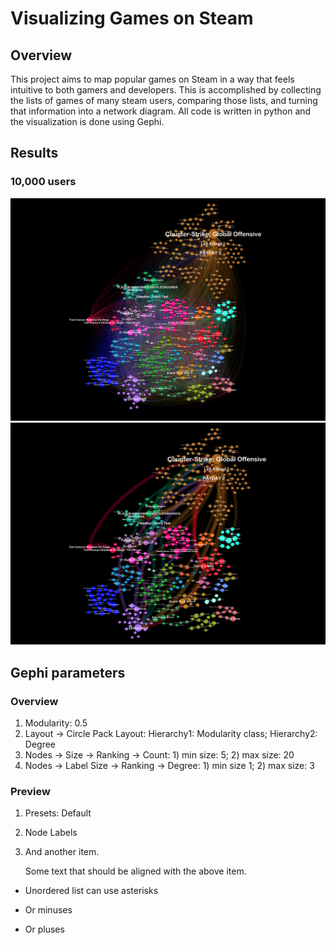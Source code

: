 # Visualizing Games on Steam
## Overview
This project aims to map popular games on Steam in a way that feels intuitive to both gamers and developers. This is accomplished by collecting the lists of games of many steam users, comparing those lists, and turning that information into a network diagram. All code is written in python and the visualization is done using Gephi.
## Results
### 10,000 users
![](Visualization/images/final_graph.png)
![](Visualization/images/overlaps.png)
## Gephi parameters
### Overview
1. Modularity: 0.5
2. Layout -> Circle Pack Layout: Hierarchy1: Modularity class; Hierarchy2: Degree
3. Nodes -> Size -> Ranking -> Count: 1) min size: 5; 2) max size: 20
4. Nodes -> Label Size -> Ranking -> Degree: 1) min size 1; 2) max size: 3
### Preview
1. Presets: Default
2. Node Labels


4. And another item.  
   
   Some text that should be aligned with the above item.

* Unordered list can use asterisks
- Or minuses
+ Or pluses
